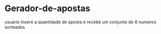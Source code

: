 # Gerador-de-apostas
usuario insere a quantidade de aposta e recebe um conjunto de 6 numeros sorteados

